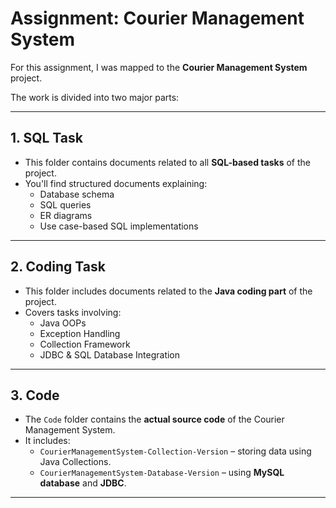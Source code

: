 # Assignment: Courier Management System

For this assignment, I was mapped to the **Courier Management System** project.

The work is divided into two major parts:

---

## 1. SQL Task

- This folder contains documents related to all **SQL-based tasks** of the project.
- You'll find structured documents explaining:
  - Database schema
  - SQL queries
  - ER diagrams
  - Use case-based SQL implementations

---

## 2. Coding Task

- This folder includes documents related to the **Java coding part** of the project.
- Covers tasks involving:
  - Java OOPs
  - Exception Handling
  - Collection Framework
  - JDBC & SQL Database Integration

---

##  3. Code

- The `Code` folder contains the **actual source code** of the Courier Management System.
- It includes:
  - `CourierManagementSystem-Collection-Version` – storing data using Java Collections.
  - `CourierManagementSystem-Database-Version` – using **MySQL database** and **JDBC**.

---

